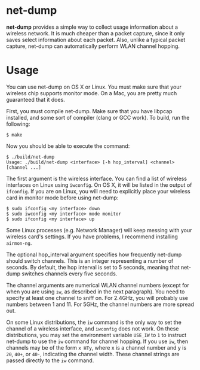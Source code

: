 # net-dump

**net-dump** provides a simple way to collect usage information about a wireless network. It is much cheaper than a packet capture, since it only saves select information about each packet. Also, unlike a typical packet capture, net-dump can automatically perform WLAN channel hopping.

# Usage

You can use net-dump on OS X or Linux. You must make sure that your wireless chip supports monitor mode. On a Mac, you are pretty much guaranteed that it does.

First, you must compile net-dump. Make sure that you have libpcap installed, and some sort of compiler (clang or GCC work). To build, run the following:

    $ make

Now you should be able to execute the command:

    $ ./build/net-dump
    Usage: ./build/net-dump <interface> [-h hop_interval] <channel> [channel ...]

The first argument is the wireless interface. You can find a list of wireless interfaces on Linux using `iwconfig`. On OS X, it will be listed in the output of `ifconfig`. If you are on Linux, you will need to explicitly place your wireless card in monitor mode before using net-dump:

    $ sudo ifconfig <my interface> down
    $ sudo iwconfig <my interface> mode monitor
    $ sudo ifconfig <my interface> up

Some Linux processes (e.g. Network Manager) will keep messing with your wireless card's settings. If you have problems, I recommend installing `airmon-ng`.

The optional hop_interval argument specifies how frequently net-dump should switch channels. This is an integer representing a number of seconds. By default, the hop interval is set to 5 seconds, meaning that net-dump switches channels every five seconds.

The channel arguments are numerical WLAN channel numbers (except for when you are using `iw`, as described in the next paragraph). You need to specify at least one channel to sniff on. For 2.4GHz, you will probably use numbers between 1 and 11. For 5GHz, the channel numbers are more spread out.

On some Linux distributions, the `iw` command is the only way to set the channel of a wireless interface, and `iwconfig` does not work. On these distributions, you may set the environment variable `USE_IW` to `1` to instruct net-dump to use the `iw` command for channel hopping. If you use `iw`, then channels may be of the form `x HTy`, where x is a channel number and y is `20`, `40+`, or `40-`, indicating the channel width. These channel strings are passed directly to the `iw` command.
